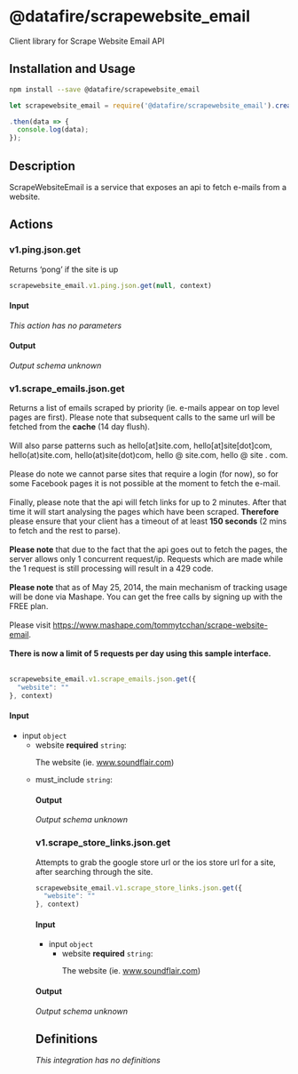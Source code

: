 # @datafire/scrapewebsite_email

Client library for Scrape Website Email API

## Installation and Usage
```bash
npm install --save @datafire/scrapewebsite_email
```
```js
let scrapewebsite_email = require('@datafire/scrapewebsite_email').create();

.then(data => {
  console.log(data);
});
```

## Description

ScrapeWebsiteEmail is a service that exposes an api to fetch e-mails from a website.

## Actions

### v1.ping.json.get
<p>Returns ‘pong’ if the site is up</p>



```js
scrapewebsite_email.v1.ping.json.get(null, context)
```

#### Input
*This action has no parameters*

#### Output
*Output schema unknown*

### v1.scrape_emails.json.get
Returns a list of emails scraped by priority (ie. e-mails appear on top level pages are first). Please note that subsequent calls to the same url will be fetched from the <b>cache</b> (14 day flush). <br/><br/>Will also parse patterns such as hello[at]site.com, hello[at]site[dot]com, hello(at)site.com, hello(at)site(dot)com, hello @ site.com, hello @ site . com. <br/><br/>Please do note we cannot parse sites that require a login (for now), so for some Facebook pages it is not possible at the moment to fetch the e-mail.<br/><br/>Finally, please note that the api will fetch links for up to 2 minutes. After that time it will start analysing the pages which have been scraped. <b>Therefore</b> please ensure that your client has a timeout of at least <b>150 seconds</b> (2 mins to fetch and the rest to parse). <br/><br/><b>Please note</b> that due to the fact that the api goes out to fetch the pages, the server allows only 1 concurrent request/ip. Requests which are made while the 1 request is still processing will result in a 429 code.<br/><br/><b>Please note</b> that as of May 25, 2014, the main mechanism of tracking usage will be done via Mashape. You can get the free calls by signing up with the FREE plan.<br/><br/>Please visit <a href='https://www.mashape.com/tommytcchan/scrape-website-email'>https://www.mashape.com/tommytcchan/scrape-website-email</a>.<br/><br/><b>There is now a limit of 5 requests per day using this sample interface.</b><br/><br/>


```js
scrapewebsite_email.v1.scrape_emails.json.get({
  "website": ""
}, context)
```

#### Input
* input `object`
  * website **required** `string`: <p>The website (ie. www.soundflair.com)</p>
  * must_include `string`: <table>

#### Output
*Output schema unknown*

### v1.scrape_store_links.json.get
Attempts to grab the google store url or the ios store url for a site, after searching through the site.


```js
scrapewebsite_email.v1.scrape_store_links.json.get({
  "website": ""
}, context)
```

#### Input
* input `object`
  * website **required** `string`: <p>The website (ie. www.soundflair.com)</p>

#### Output
*Output schema unknown*



## Definitions

*This integration has no definitions*
